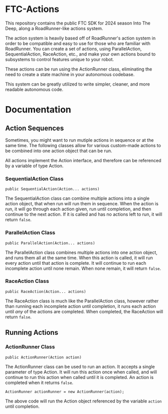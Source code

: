 # FTC-Actions
This repository contains the public FTC SDK for 2024 season Into The Deep, along a RoadRunner-like actions system.

The action system is heavily based off of RoadRunner's action system in order to be compatible and easy to use for those who are familiar with RoadRunner.
You can create a set of actions, using ParallelAction, SequentialAction, RaceAction, etc., and make your own actions bound to subsystems to control features unique to your robot.

These actions can be run using the ActionRunner class, eliminating the need to create a state machine in your autonomous codebase.

This system can be greatly utilized to write simpler, cleaner, and more readable autonomous code.

# Documentation
## Action Sequences

Sometimes, you might want to run mutiple actions in sequence or at the same time. The following classes allow for various custom-made actions to be combined into one action object that can be run.

All actions implement the Action interface, and therefore can be referenced by a variable of type Action.

### SequentialAction Class

`public SequentialAction(Action... actions)`

The SequentialAction class can combine multiple actions into a single action object, that when run will run them in sequence. When the action is run, it will go through each action given, run until completion, and then continue to the next action. If it is called and has no actions left to run, it will return `false`.

### ParallelAction Class

`public ParallelAction(Action... actions)`

The ParallelAction class combines multiple actions into one action object, and runs them all at the same time. When this action is called, it will run every action until that action is complete. It will continue to run each incomplete action until none remain. When none remain, it will return `false`.

### RaceAction Class

`public RaceAction(Action... actions)`

The RaceAction class is much like the ParallelAction class, however rather than running each incomplete action until completion, it runs each action until *any* of the actions are completed. When completed, the RaceAction will return `false`.

## Running Actions
### ActionRunner Class

`public ActionRunner(Action action)`

The ActionRunner class can be used to run an action. It accepts a single parameter of type Action. It will run this action once when called, and will continue to run this action when called until it is completed. An action is completed when it returns `false`.

`ActionRunner actionRunner = new ActionRunner(action);`

The above code will run the Action object referenced by the variable `action` until completion.
